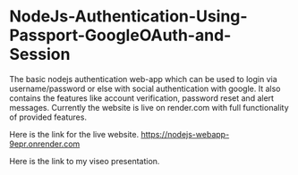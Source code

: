# NodeJs-Authentication-Using-Passport-GoogleOAuth-and-Session

The basic nodejs authentication web-app which can be used to login via username/password or else with social authentication with google. It also contains the features like account verification, password reset and alert messages. Currently the website is live on render.com with full functionality of provided features.

Here is the link for the live website.
https://nodejs-webapp-9epr.onrender.com

Here is the link to my viseo presentation.
